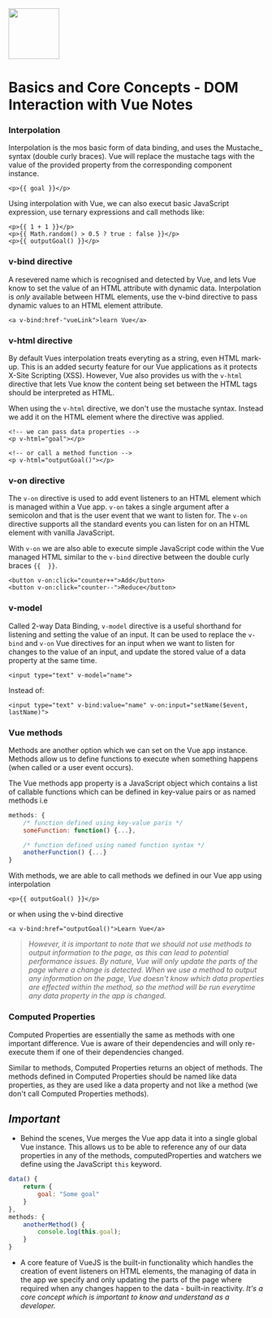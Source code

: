 <img src="https://cdn.iconscout.com/icon/free/png-256/vue-282497.png" width="100">

# Basics and Core Concepts - DOM Interaction with Vue Notes

### Interpolation
Interpolation is the mos basic form of data binding, and uses the Mustache_ syntax (double curly braces). Vue will replace the mustache tags with the value of the provided property from the corresponding component instance.
```
<p>{{ goal }}</p>
```
Using interpolation with Vue, we can also execut basic JavaScript expression, use ternary expressions and call methods like:
```
<p>{{ 1 + 1 }}</p>
<p>{{ Math.random() > 0.5 ? true : false }}</p>
<p>{{ outputGoal() }}</p>
```

### v-bind directive
A resevered name which is recognised and detected by Vue, and lets Vue know to set the value of an HTML attribute with dynamic data.
Interpolation is *only* available between HTML elements, use the v-bind directive to pass dynamic values to an HTML element attribute.
```
<a v-bind:href-"vueLink">learn Vue</a>
```

### v-html directive
By default Vues interpolation treats everyting as a string, even HTML mark-up. This is an added securty feature for our Vue applications as it protects
X-Site Scripting (XSS). However, Vue also provides us with the `v-html` directive that lets Vue know the content being set between the HTML tags should
be interpreted as HTML.

When using the `v-html` directive, we don't use the mustache syntax. Instead we add it on the HTML element where the directive was applied.
```
<!-- we can pass data properties -->
<p v-html="goal"></p>

<!-- or call a method function -->
<p v-html="outputGoal()"></p>
```

### v-on directive
The `v-on` directive is used to add event listeners to an HTML element which is managed within a Vue app. `v-on` takes a single argument after a semicolon and that is
the user event that we want to listen for. The `v-on` directive supports all the standard events you can listen for on an HTML element with vanilla JavaScript.

With `v-on` we are also able to execute simple JavaScript code within the Vue managed HTML similar to the `v-bind` directive between the double curly braces `{{  }}`.
```
<button v-on:click="counter++">Add</button>
<button v-on:click="counter--">Reduce</button>
```

### v-model
Called 2-way Data Binding, `v-model` directive is a useful shorthand for listening and setting the value of an input. It can be used to replace the `v-bind` and `v-on` Vue directives for an input
when we want to listen for changes to the value of an input, and update the stored value of a data property at the same time.
```
<input type="text" v-model="name">
```
Instead of:
```
<input type="text" v-bind:value="name" v-on:input="setName($event, lastName)">
```

### Vue methods
Methods are another option which we can set on the Vue app instance. Methods allow us to define functions to execute when something happens (when called or a user event occurs).

The Vue methods app property is a JavaScript object which contains a list of callable functions which can be defined in key-value pairs or as named methods i.e
```javascript
methods: {
    /* function defined using key-value paris */
    someFunction: function() {...},

    /* function defined using named function syntax */
    anotherFunction() {...}
}
```
With methods, we are able to call methods we defined in our Vue app using interpolation
```
<p>{{ outputGoal() }}</p>
```
or when using the v-bind directive
```
<a v-bind:href="outputGoal()">Learn Vue</a>
```

>_However, it is important to note that we should not use methods to output information to the page, as this can lead to potential performance issues. By nature, Vue will only update the parts of the page where a change is detected. When we use a method to output any information on the page, Vue doesn't know which data properties are effected within the method, so the method will be run everytime any data property in the app is changed._ 

### Computed Properties
Computed Properties are essentially the same as methods with one important difference. Vue is aware of their dependencies and will only re-execute them if one of their dependencies changed.

Similar to methods, Computed Properties returns an object of methods. The methods defined in Computed Properties should be named like data properties, as they are used like a data property and not like a method (we don't call Computed Properties methods).

## _Important_
- Behind the scenes, Vue merges the Vue app data it into a single global Vue instance. This allows us to be able to reference any of our data properties in any of the methods, computedProperties and watchers we define using the JavaScript `this` keyword.
```javascript
data() {
    return {
        goal: "Some goal"
    }
},
methods: {
    anotherMethod() {
        console.log(this.goal);
    }
}
```
- A core feature of VueJS is the built-in functionality which handles the creation of event listeners on HTML elements, the managing of data in the app we specify
and only updating the parts of the page where required when any changes happen to the data - built-in reactivity.
_It's a core concept which is important to know and understand as a developer._
